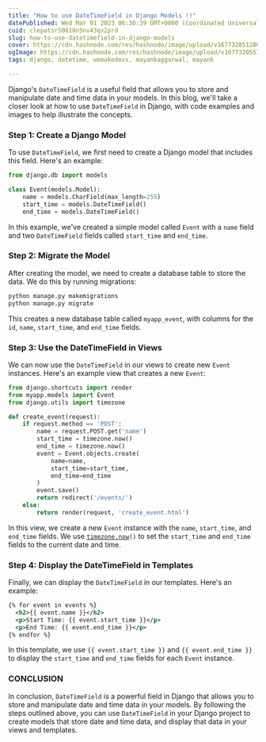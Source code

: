 ```yaml
---
title: "How to use DateTimeField in Django Models !!"
datePublished: Wed Mar 01 2023 06:30:39 GMT+0000 (Coordinated Universal Time)
cuid: clepatsr50818n5nv43qx2prd
slug: how-to-use-datetimefield-in-django-models
cover: https://cdn.hashnode.com/res/hashnode/image/upload/v1677320512804/923a290e-8209-4f21-acf7-cac3df24db2c.png
ogImage: https://cdn.hashnode.com/res/hashnode/image/upload/v1677320557840/92bf5930-fc07-4382-903e-480567e6c13b.png
tags: django, datetime, wemakedevs, mayankaggarwal, mayank

---
```


Django's `DateTimeField` is a useful field that allows you to store and manipulate date and time data in your models. In this blog, we'll take a closer look at how to use `DateTimeField` in Django, with code examples and images to help illustrate the concepts.

### Step 1: Create a Django Model

To use `DateTimeField`, we first need to create a Django model that includes this field. Here's an example:

```python
from django.db import models

class Event(models.Model):
    name = models.CharField(max_length=255)
    start_time = models.DateTimeField()
    end_time = models.DateTimeField()
```

In this example, we've created a simple model called `Event` with a `name` field and two `DateTimeField` fields called `start_time` and `end_time`.

### Step 2: Migrate the Model

After creating the model, we need to create a database table to store the data. We do this by running migrations:

```python
python manage.py makemigrations
python manage.py migrate
```

This creates a new database table called `myapp_event`, with columns for the `id`, `name`, `start_time`, and `end_time` fields.

### Step 3: Use the DateTimeField in Views

We can now use the `DateTimeField` in our views to create new `Event` instances. Here's an example view that creates a new `Event`:

```python
from django.shortcuts import render
from myapp.models import Event
from django.utils import timezone

def create_event(request):
    if request.method == 'POST':
        name = request.POST.get('name')
        start_time = timezone.now()
        end_time = timezone.now()
        event = Event.objects.create(
            name=name,
            start_time=start_time,
            end_time=end_time
        )
        event.save()
        return redirect('/events/')
    else:
        return render(request, 'create_event.html')
```

In this view, we create a new `Event` instance with the `name`, `start_time`, and `end_time` fields. We use [`timezone.now`](http://timezone.now)`()` to set the `start_time` and `end_time` fields to the current date and time.

### Step 4: Display the DateTimeField in Templates

Finally, we can display the `DateTimeField` in our templates. Here's an example:

```xml
{% for event in events %}
  <h2>{{ event.name }}</h2>
  <p>Start Time: {{ event.start_time }}</p>
  <p>End Time: {{ event.end_time }}</p>
{% endfor %}
```

In this template, we use `{{ event.start_time }}` and `{{ event.end_time }}` to display the `start_time` and `end_time` fields for each `Event` instance.

### CONCLUSION

In conclusion, `DateTimeField` is a powerful field in Django that allows you to store and manipulate date and time data in your models. By following the steps outlined above, you can use `DateTimeField` in your Django project to create models that store date and time data, and display that data in your views and templates.